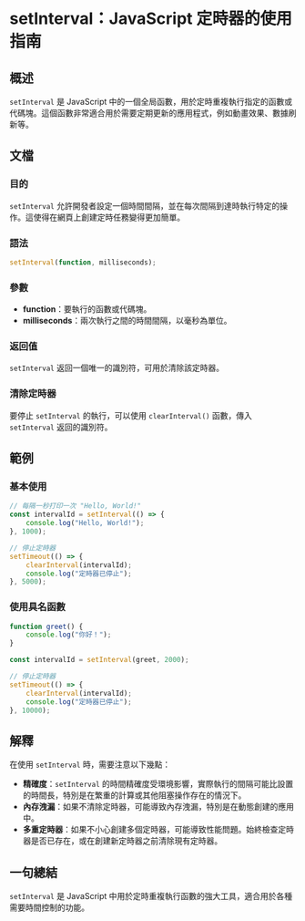 <!--
Meta Description: # setInterval：JavaScript 定時器的使用指南 ## 概述 `setInterval` 是 JavaScript 中的一個全局函數，用於定時重複執行指定的函數或代碼塊。這個函數非常適合用於需要定期更新的應用程式，例如動畫效果、數據刷新等。 ## 文檔 ### 目的 `setInt...
Meta Keywords: setinterval, javascript, intervalid, console, log
-->

# setInterval：JavaScript 定時器的使用指南

## 概述
`setInterval` 是 JavaScript 中的一個全局函數，用於定時重複執行指定的函數或代碼塊。這個函數非常適合用於需要定期更新的應用程式，例如動畫效果、數據刷新等。

## 文檔
### 目的
`setInterval` 允許開發者設定一個時間間隔，並在每次間隔到達時執行特定的操作。這使得在網頁上創建定時任務變得更加簡單。

### 語法
```javascript
setInterval(function, milliseconds);
```

### 參數
- **function**：要執行的函數或代碼塊。
- **milliseconds**：兩次執行之間的時間間隔，以毫秒為單位。

### 返回值
`setInterval` 返回一個唯一的識別符，可用於清除該定時器。

### 清除定時器
要停止 `setInterval` 的執行，可以使用 `clearInterval()` 函數，傳入 `setInterval` 返回的識別符。

## 範例
### 基本使用
```javascript
// 每隔一秒打印一次 "Hello, World!"
const intervalId = setInterval(() => {
    console.log("Hello, World!");
}, 1000);

// 停止定時器
setTimeout(() => {
    clearInterval(intervalId);
    console.log("定時器已停止");
}, 5000);
```

### 使用具名函數
```javascript
function greet() {
    console.log("你好！");
}

const intervalId = setInterval(greet, 2000);

// 停止定時器
setTimeout(() => {
    clearInterval(intervalId);
    console.log("定時器已停止");
}, 10000);
```

## 解釋
在使用 `setInterval` 時，需要注意以下幾點：
- **精確度**：`setInterval` 的時間精確度受環境影響，實際執行的間隔可能比設置的時間長，特別是在繁重的計算或其他阻塞操作存在的情況下。
- **內存洩漏**：如果不清除定時器，可能導致內存洩漏，特別是在動態創建的應用中。
- **多重定時器**：如果不小心創建多個定時器，可能導致性能問題。始終檢查定時器是否已存在，或在創建新定時器之前清除現有定時器。

## 一句總結
`setInterval` 是 JavaScript 中用於定時重複執行函數的強大工具，適合用於各種需要時間控制的功能。